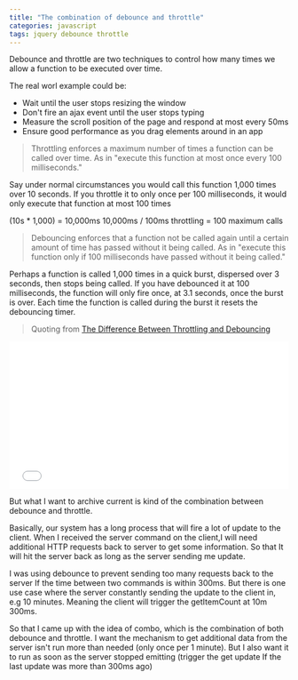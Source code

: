 ```yaml
---
title: "The combination of debounce and throttle"
categories: javascript
tags: jquery debounce throttle
---
```


Debounce and throttle are two techniques to control how many times we allow a function to be executed over time.

The real worl example could be:

- Wait until the user stops resizing the window
- Don't fire an ajax event until the user stops typing
- Measure the scroll position of the page and respond at most every 50ms
- Ensure good performance as you drag elements around in an app

> Throttling enforces a maximum number of times a function can be called over time. As in "execute this function at most once every 100 milliseconds."

Say under normal circumstances you would call this function 1,000 times over 10 seconds. If you throttle it to only once per 100 milliseconds, it would only execute that function at most 100 times

(10s * 1,000) = 10,000ms
10,000ms / 100ms throttling = 100 maximum calls

> Debouncing enforces that a function not be called again until a certain amount of time has passed without it being called. As in "execute this function only if 100 milliseconds have passed without it being called."

Perhaps a function is called 1,000 times in a quick burst, dispersed over 3 seconds, then stops being called. If you have debounced it at 100 milliseconds, the function will only fire once, at 3.1 seconds, once the burst is over. Each time the function is called during the burst it resets the debouncing timer.

> Quoting from [The Difference Between Throttling and Debouncing](https://css-tricks.com/the-difference-between-throttling-and-debouncing/)

<iframe height='265' scrolling='no' title='Combination of throttling and debounce ' src='//codepen.io/trungk18/embed/dJEJYy/?height=265&theme-id=0&default-tab=js,result&embed-version=2' frameborder='no' allowtransparency='true' allowfullscreen='true' style='width: 100%;'>See the Pen <a href='https://codepen.io/trungk18/pen/dJEJYy/'>Combination of throttling and debounce </a> by Vo Tuan Trung (<a href='https://codepen.io/trungk18'>@trungk18</a>) on <a href='https://codepen.io'>CodePen</a>.
</iframe>

But what I want to archive current is kind of the combination between debounce and throttle.

Basically, our system has a long process that will fire a lot of update to the client. When I received the server command on the client,I will need additional HTTP requests back to server to get some information. So that It will hit the server back as long as the server sending me update.

I was using debounce to prevent sending too many requests back to the server If the time between two commands is within 300ms. But there is one use case where the server constantly sending the update to the client in, e.g 10 minutes. Meaning the client will trigger the getItemCount at 10m 300ms.

So that I came up with the idea of combo, which is the combination of both debounce and throttle. I want the mechanism to get additional data from the server isn't run more than needed (only once per 1 minute). But I also want it to run as soon as the server stopped emitting (trigger the get update If the last update was more than 300ms ago)
